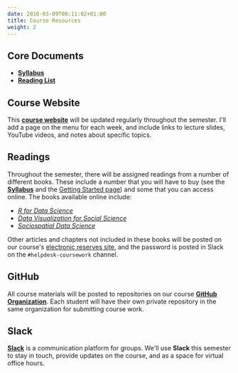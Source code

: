 ```yaml
---
date: 2016-03-09T00:11:02+01:00
title: Course Resources
weight: 2
---
```


## Core Documents

* [**Syllabus**](https://github.com/slu-soc5650/Core-Documents/blob/master/syllabus.pdf)
* [**Reading List**](https://github.com/slu-soc5650/Core-Documents/blob/master/reading-list.pdf)

## Course Website
This [**course website**](https://slu-soc5650.github.io) will be updated regularly throughout the semester. I'll add a page on the menu for each week, and include links to lecture slides, YouTube videos, and notes about specific topics.

## Readings
Throughout the semester, there will be assigned readings from a number of different books. These include a number that you will have to buy (see the [**Syllabus**](https://github.com/slu-soc5650/Core-Documents/blob/master/syllabus.pdf) and the [Getting Started page](/getting-started/)) and some that you can access online. The books available online include:

* [*R for Data Science*](http://r4ds.had.co.nz)
* [*Data Visualization for Social Science*](http://socviz.co)
* [*Sociospatial Data Science*](https://chris-prener.github.io/SSDSBook/)

Other articles and chapters not included in these books will be posted on our course's [electronic reserves site](http://eres.slu.edu/eres/coursepage.aspx?cid=4444), and the password is posted in Slack on the `#helpdesk-coursework` channel. 

## GitHub
All course materials will be posted to repositories on our course [**GitHub Organization**](https://github.com/slu-soc5650). Each student will have their own private repository in the same organization for submitting course work.

## Slack
[**Slack**](https://slu-soc5650.slack.com) is a communication platform for groups. We'll use **Slack** this semester to stay in touch, provide updates on the course, and as a space for virtual office hours.